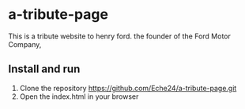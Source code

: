 # a-tribute-page
This is a tribute website to henry ford. the founder of the Ford Motor Company,
## Install and run
1. Clone the repository  https://github.com/Eche24/a-tribute-page.git
2. Open the index.html in your browser
